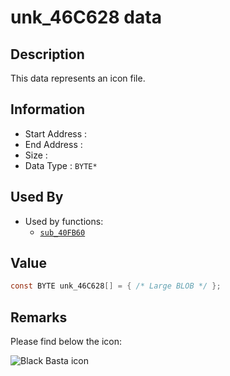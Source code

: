 # unk_46C628 data

## Description

This data represents an icon file.

## Information

* Start Address : 
* End Address : 
* Size : 
* Data Type : `BYTE*`

## Used By

* Used by functions:
  * [`sub_40FB60`](sub_40FB60.md)

## Value

```c
const BYTE unk_46C628[] = { /* Large BLOB */ };
```

## Remarks

Please find below the icon:

![Black Basta icon](../other/fkdjsadasd.ico "Black Basta icon")


